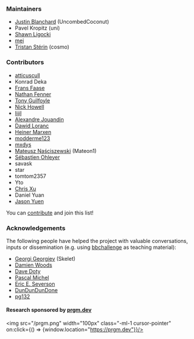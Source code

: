 <SeoTitle value="Team" />

<script lang="ts">
  import SeoTitle from "$lib/seo_title.svelte"
</script>

<div class="dark w-full ">
<div class="prose prose-invert text-white -mt-4  xl:justify-start lg:ml-[170px] ml-0 sm:ml-4 font-sans prose-base sm:prose-lg w-full">
<div class="leading-normal ">
<div>

### Maintainers

- [Justin Blanchard](https://github.com/UncombedCoconut) (UncombedCoconut)
- Pavel Kropitz (uni)
- [Shawn Ligocki](https://www.sligocki.com/)
- [mei](https://github.com/meithecatte/)
- [Tristan Stérin](https://tristan.st) (cosmo)

### Contributors

- [atticuscull](https://github.com/atticuscull)
- Konrad Deka
- [Frans Faase](http://www.iwriteiam.nl/)
- [Nathan Fenner](https://github.com/Nathan-Fenner)
- [Tony Guilfoyle](https://github.com/TonyGuil)
- [Nick Howell](https://github.com/nhowell)
- [Iijil](https://github.com/Iijil1)
- [Alexandre Jouandin](https://prgm.dev/alexandre)
- [Dawid Loranc](https://github.com/dloranc)
- [Heiner Marxen](http://turbotm.de/~heiner/)
- [modderme123](https://github.com/modderme123)
- [mxdys](https://github.com/ccz181078 )
- [Mateusz Naściszewski](https://github.com/Mateon1) (Mateon1)
- [Sébastien Ohleyer](https://prgm.dev/sebastien)
- savask
- star
- tomtom2357
- Yto
- [Chris Xu](https://chrisxudoesmath.com/)
- Daniel Yuan
- [Jason Yuen](https://github.com/int-y1)


You can <a href="/contribute" rel="external">contribute</a> and join this list!

### Acknowledgements

The following people have helped the project with valuable conversations, inputs or dissemination (e.g. using [bbchallenge](https://bbchallenge.org) as teaching material):

- [Georgi Georgiev](https://skelet.ludost.net/) (Skelet)
- [Damien Woods](https://dna.hamilton.ie/woods)
- [Dave Doty](https://web.cs.ucdavis.edu/~doty/)
- [Pascal Michel](https://bbchallenge.org/~pascal.michel/index.html)
- [Eric E. Severson](https://eric-severson.netlify.app/)
- [DunDunDunDone](https://github.com/DunDunDunDone)
- [pg132](https://github.com/pg132)

#### Research sponsored by [prgm.dev](https://prgm.dev)
<!-- using a link messes with my layout so I use on:click -->
<img src="/prgm.png" width="100px" class="-ml-1 cursor-pointer" on:click={() => {window.location="https://prgm.dev"}}/>

</div>
</div>
</div>
</div>
